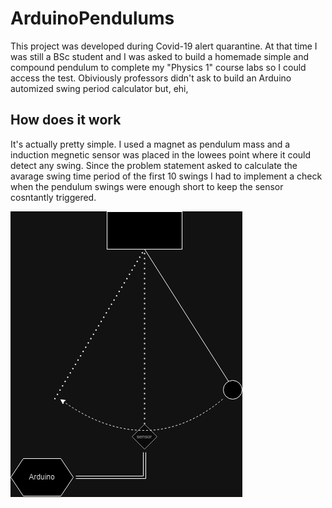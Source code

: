 # ArduinoPendulums

This project was developed during Covid-19 alert quarantine. At that time I was still a BSc student and I was asked to build a homemade simple and compound pendulum to complete my "Physics 1" course labs so I could access the test. Obiviously professors didn't ask to build an Arduino automized swing period calculator but, ehi, 

## How does it work

It's actually pretty simple. I used a magnet as pendulum mass and a induction megnetic sensor was placed in the lowees point where it could detect any swing. Since the problem statement asked to calculate the avarage swing time period of the first 10 swings I had to implement a check when the pendulum swings were enough short to keep the sensor cosntantly triggered. 

![](/assets/simplePendulum.png)